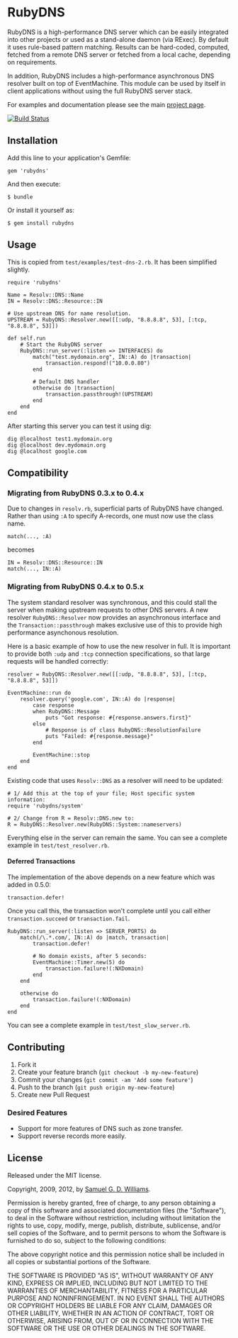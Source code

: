 # RubyDNS

RubyDNS is a high-performance DNS server which can be easily integrated into other projects or used as a stand-alone daemon (via RExec). By default it uses rule-based pattern matching. Results can be hard-coded, computed, fetched from a remote DNS server or fetched from a local cache, depending on requirements.

In addition, RubyDNS includes a high-performance asynchronous DNS resolver built on top of EventMachine. This module can be used by itself in client applications without using the full RubyDNS server stack.

For examples and documentation please see the main [project page][1].

[1]: http://www.oriontransfer.co.nz/gems/rubydns

[![Build Status](https://secure.travis-ci.org/ioquatix/rubydns.png)](http://travis-ci.org/ioquatix/rubydns)

## Installation

Add this line to your application's Gemfile:

    gem 'rubydns'

And then execute:

    $ bundle

Or install it yourself as:

    $ gem install rubydns

## Usage

This is copied from `test/examples/test-dns-2.rb`. It has been simplified slightly.

	require 'rubydns'

	Name = Resolv::DNS::Name
	IN = Resolv::DNS::Resource::IN

	# Use upstream DNS for name resolution.
	UPSTREAM = RubyDNS::Resolver.new([[:udp, "8.8.8.8", 53], [:tcp, "8.8.8.8", 53]])

	def self.run
		# Start the RubyDNS server
		RubyDNS::run_server(:listen => INTERFACES) do
			match("test.mydomain.org", IN::A) do |transaction|
				transaction.respond!("10.0.0.80")
			end

			# Default DNS handler
			otherwise do |transaction|
				transaction.passthrough!(UPSTREAM)
			end
		end
	end

After starting this server you can test it using dig:

	dig @localhost test1.mydomain.org
	dig @localhost dev.mydomain.org
	dig @localhost google.com

## Compatibility

### Migrating from RubyDNS 0.3.x to 0.4.x ###

Due to changes in `resolv.rb`, superficial parts of RubyDNS have changed. Rather than using `:A` to specify A-records, one must now use the class name.

	match(..., :A)

becomes

	IN = Resolv::DNS::Resource::IN
	match(..., IN::A)

### Migrating from RubyDNS 0.4.x to 0.5.x ###

The system standard resolver was synchronous, and this could stall the server when making upstream requests to other DNS servers. A new resolver `RubyDNS::Resolver` now provides an asynchronous interface and the `Transaction::passthrough` makes exclusive use of this to provide high performance asynchonous resolution.

Here is a basic example of how to use the new resolver in full. It is important to provide both `:udp` and `:tcp` connection specifications, so that large requests will be handled correctly:

	resolver = RubyDNS::Resolver.new([[:udp, "8.8.8.8", 53], [:tcp, "8.8.8.8", 53]])
	
	EventMachine::run do
		resolver.query('google.com', IN::A) do |response|
			case response
			when RubyDNS::Message
				puts "Got response: #{response.answers.first}"
			else
				# Response is of class RubyDNS::ResolutionFailure
				puts "Failed: #{response.message}"
			end
			
			EventMachine::stop
		end
	end

Existing code that uses `Resolv::DNS` as a resolver will need to be updated:

	# 1/ Add this at the top of your file; Host specific system information:
	require 'rubydns/system'
	
	# 2/ Change from R = Resolv::DNS.new to:
	R = RubyDNS::Resolver.new(RubyDNS::System::nameservers)

Everything else in the server can remain the same. You can see a complete example in `test/test_resolver.rb`.

#### Deferred Transactions ####

The implementation of the above depends on a new feature which was added in 0.5.0:

	transaction.defer!

Once you call this, the transaction won't complete until you call either `transaction.succeed` or `transaction.fail`.

	RubyDNS::run_server(:listen => SERVER_PORTS) do
		match(/\.*.com/, IN::A) do |match, transaction|
			transaction.defer!
			
			# No domain exists, after 5 seconds:
			EventMachine::Timer.new(5) do
				transaction.failure!(:NXDomain)
			end
		end
		
		otherwise do
			transaction.failure!(:NXDomain)
		end
	end

You can see a complete example in `test/test_slow_server.rb`.

## Contributing

1. Fork it
2. Create your feature branch (`git checkout -b my-new-feature`)
3. Commit your changes (`git commit -am 'Add some feature'`)
4. Push to the branch (`git push origin my-new-feature`)
5. Create new Pull Request

### Desired Features

* Support for more features of DNS such as zone transfer.
* Support reverse records more easily.

## License

Released under the MIT license.

Copyright, 2009, 2012, by [Samuel G. D. Williams](http://www.codeotaku.com/samuel-williams).

Permission is hereby granted, free of charge, to any person obtaining a copy
of this software and associated documentation files (the "Software"), to deal
in the Software without restriction, including without limitation the rights
to use, copy, modify, merge, publish, distribute, sublicense, and/or sell
copies of the Software, and to permit persons to whom the Software is
furnished to do so, subject to the following conditions:

The above copyright notice and this permission notice shall be included in
all copies or substantial portions of the Software.

THE SOFTWARE IS PROVIDED "AS IS", WITHOUT WARRANTY OF ANY KIND, EXPRESS OR
IMPLIED, INCLUDING BUT NOT LIMITED TO THE WARRANTIES OF MERCHANTABILITY,
FITNESS FOR A PARTICULAR PURPOSE AND NONINFRINGEMENT. IN NO EVENT SHALL THE
AUTHORS OR COPYRIGHT HOLDERS BE LIABLE FOR ANY CLAIM, DAMAGES OR OTHER
LIABILITY, WHETHER IN AN ACTION OF CONTRACT, TORT OR OTHERWISE, ARISING FROM,
OUT OF OR IN CONNECTION WITH THE SOFTWARE OR THE USE OR OTHER DEALINGS IN
THE SOFTWARE.

